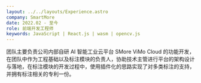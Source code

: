 ```yaml
---
layout: ../../layouts/Experience.astro
company: SmartMore
date: 2022.02 - 至今
role: 前端开发工程师
keywords: JavaScript | React.js | wasm | opencv.js
---
```


团队主要负责公司内部自研 AI 智能工业云平台 SMore ViMo Cloud 的功能开发，在团队中作为工程基础以及标注模块的负责人，协助技术主管进行平台的架构设计与落地，在标注模块的开发过程中，使用插件化的思路实现了对多类标注的支持，并拥有标注相关的专利一份。

<br />

